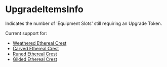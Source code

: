 # UpgradeItemsInfo
Indicates the number of 'Equipment Slots' still requiring an Upgrade Token.

Current support for:
 * [Weathered Ethereal Crest][WeatheredCrest]
 * [Carved Ethereal Crest][CarvedCrest]
 * [Runed Ethereal Crest][RunedCrest ]
 * [Gilded Ethereal Crest][GildedCrest]

[WeatheredCrest]: https://www.wowhead.com/currency=3284
[CarvedCrest]:    https://www.wowhead.com/currency=3286
[RunedCrest ]:    https://www.wowhead.com/currency=3288
[GildedCrest]:    https://www.wowhead.com/currency=3290
